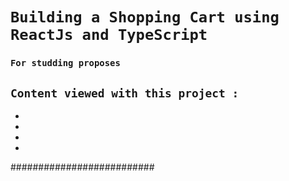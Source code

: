 # `Building a Shopping Cart using ReactJs and TypeScript`

### `For studding proposes`

## `Content viewed with this project :`

-
-
-
-


########################## 
